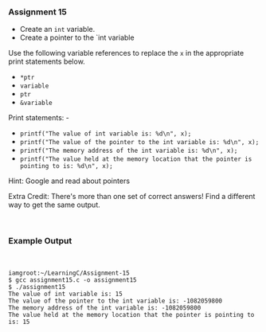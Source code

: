 ### Assignment 15

* Create an `int` variable.
* Create a pointer to the `int variable

Use the following variable references to replace the `x` in the appropriate print statements below.

* `*ptr`
* `variable`
* `ptr`
* `&variable`

Print statements: -

* `printf("The value of int variable is: %d\n", x);`
* `printf("The value of the pointer to the int variable is: %d\n", x);`
* `printf("The memory address of the int variable is: %d\n", x);`
* `printf("The value held at the memory location that the pointer is pointing to is: %d\n", x);`


Hint: Google and read about pointers

Extra Credit: There's more than one set of correct answers! Find a different way to get the same output.

<br>

### Example Output

<br>

```
iamgroot:~/LearningC/Assignment-15 
$ gcc assignment15.c -o assignment15
$ ./assignment15
The value of int variable is: 15
The value of the pointer to the int variable is: -1082059800
The memory address of the int variable is: -1082059800
The value held at the memory location that the pointer is pointing to is: 15
```

